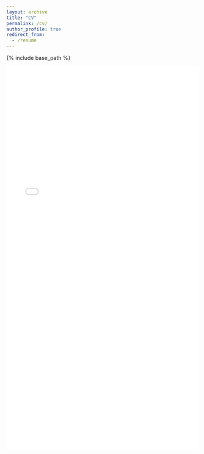 ```yaml
---
layout: archive
title: "CV"
permalink: /cv/
author_profile: true
redirect_from:
  - /resume
---
```


{% include base_path %}

<iframe src="../files/CV_24_1_8.pdf" width="100%" height="1000" frameborder="no" border="0" marginwidth="0" marginheight="0"></iframe>
